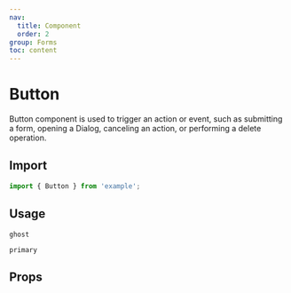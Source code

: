 ```yaml
---
nav:
  title: Component
  order: 2
group: Forms
toc: content
---
```


# Button

Button component is used to trigger an action or event, such as submitting a form, opening a Dialog, canceling an action, or performing a delete operation.

## Import

```jsx | pure
import { Button } from 'example';
```

## Usage

<code src="./demos/ghost.tsx">ghost</code>

<code src="./demos/primary.tsx">primary</code>

## Props

<API id="Button"></API>

